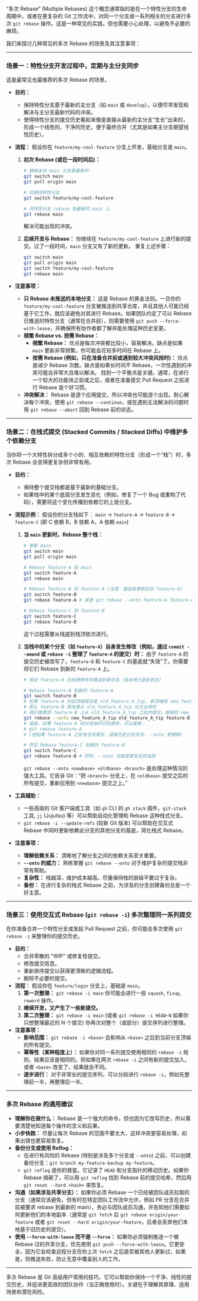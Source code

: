 “多次 Rebase” (Multiple Rebases) 这个概念通常指的是在一个特性分支的生命周期中，或者在更复杂的 Git 工作流中，对同一个分支或一系列相关的分支进行多次 `git rebase` 操作。这是一种常见的实践，但也需要小心处理，以避免不必要的麻烦。

我们来探讨几种常见的多次 Rebase 的场景及其注意事项：

---

### 场景一：特性分支开发过程中，定期与主分支同步

这是最常见也最推荐的多次 Rebase 的场景。

*   **目的：**
    *   保持特性分支基于最新的主分支（如 `main` 或 `develop`），以便尽早发现和解决与主分支最新代码的冲突。
    *   使得特性分支的提交历史看起来像是直接从最新的主分支“生长”出来的，形成一个线性的、干净的历史，便于最终合并（尤其是如果主分支期望线性历史）。
*   **流程：**
    假设你在 `feature/my-cool-feature` 分支上开发，基础分支是 `main`。

    1.  **初次 Rebase (或在一段时间后)：**
        ```bash
        # 确保本地 main 分支是最新的
        git switch main
        git pull origin main

        # 切换回特性分支
        git switch feature/my-cool-feature

        # 将特性分支 rebase 到最新的 main 上
        git rebase main
        ```
        解决可能出现的冲突。

    2.  **后续开发与 Rebase：**
        你继续在 `feature/my-cool-feature` 上进行新的提交。过了一段时间，`main` 分支又有了新的更新。
        重复上述步骤：
        ```bash
        git switch main
        git pull origin main
        git switch feature/my-cool-feature
        git rebase main
        ```

*   **注意事项：**
    *   **只 Rebase 未推送的本地分支：** 这是 Rebase 的黄金法则。一旦你的 `feature/my-cool-feature` 分支被推送到共享仓库，并且其他人可能已经基于它工作，就应该避免对其进行 Rebase。如果团队约定了可以 Rebase 已推送的特性分支（通常在合并前），则需要使用 `git push --force-with-lease`，并确保所有协作者都了解并能处理这种历史变更。
    *   **频繁 Rebase vs. 按需 Rebase：**
        *   **频繁 Rebase：** 优点是每次冲突都比较小，容易解决。缺点是如果 `main` 更新非常频繁，你可能会花较多时间在 Rebase 上。
        *   **按需 Rebase (例如，只在准备合并前或遇到较大冲突风险时)：** 优点是减少 Rebase 次数。缺点是如果长时间不 Rebase，一次性遇到的冲突可能会非常大且难以解决。
        找到一个平衡点是关键。通常，在进行一个较大的功能块之前或之后，或者在准备提交 Pull Request 之前进行 Rebase 是个好习惯。
    *   **冲突解决：** Rebase 是逐个应用提交，所以冲突也可能逐个出现。耐心解决每个冲突，使用 `git rebase --continue`，或在遇到无法解决的问题时用 `git rebase --abort` 回到 Rebase 前的状态。

---

### 场景二：在栈式提交 (Stacked Commits / Stacked Diffs) 中维护多个依赖分支

当你将一个大特性拆分成多个小的、相互依赖的特性分支（形成一个“栈”）时，多次 Rebase 会变得更复杂但非常有用。

*   **目的：**
    *   保持整个提交栈都是基于最新的基础分支。
    *   如果栈中的某个底层分支发生变化（例如，修复了一个 Bug 或重构了代码），需要将这个变化传播到依赖它的上层分支。
*   **流程示例：**
    假设你的分支栈如下：
    `main` -> `feature-A` -> `feature-B` -> `feature-C`
    (即 C 依赖 B，B 依赖 A，A 依赖 `main`)

    1.  **当 `main` 更新时，Rebase 整个栈：**
        ```bash
        # 更新 main
        git switch main
        git pull origin main

        # Rebase feature-A 到 main
        git switch feature-A
        git rebase main

        # Rebase feature-B 到 feature-A (注意：基底是更新后的 feature-A)
        git switch feature-B
        git rebase feature-A # 或者 git rebase --onto feature-A feature-A@{1} feature-B (更精确，如果feature-A历史有变)

        # Rebase feature-C 到 feature-B
        git switch feature-C
        git rebase feature-B
        ```
        这个过程需要从栈底到栈顶依次进行。

    2.  **当栈中的某个分支（如 `feature-A`）自身发生修改（例如，通过 `commit --amend` 或 `rebase -i` 整理了 `feature-A` 的提交）时：**
        由于 `feature-A` 的提交历史被改写了，`feature-B` 和 `feature-C` 的基底就“失效”了。你需要将它们 Rebase 到新的 `feature-A` 上。
        ```bash
        # 假设 feature-A 已经被修改并推送到新状态（或本地已是新状态）

        # Rebase feature-B 到新的 feature-A
        git switch feature-B
        # 如果 feature-A 的旧顶端提交是 old_feature_A_tip, 新顶端是 new_feature_A_tip
        # 那么 feature-B 原本是从 old_feature_A_tip 分叉出来的
        # 我们需要把 feature-B 上从 old_feature_A_tip 之后的提交，嫁接到 new_feature_A_tip 之后
        git rebase --onto new_feature_A_tip old_feature_A_tip feature-B
        # 或者，如果 feature-A 的分支指针已经更新，可以直接：
        # git rebase feature-A
        # (但如果 feature-A 之前有合并提交，或者历史比较复杂，--onto 更精确)

        # 然后 Rebase feature-C 到新的 feature-B
        git switch feature-C
        git rebase feature-B # 同样，--onto 可能是更安全的选择
        ```
        `git rebase --onto <newbase> <oldbase> <branch>` 是处理这种情况的强大工具。它告诉 Git：“把 `<branch>` 分支上，在 `<oldbase>` 提交之后的所有提交，重新应用到 `<newbase>` 提交之上。”

*   **工具辅助：**
    *   一些高级的 Git 客户端或工具（如 `gh` CLI 的 `gh stack` 插件，`git-stack` 工具, `jj` (Jujutsu) 等）可以帮助自动化管理和 Rebase 这种栈式分支。
    *   `git rebase -i --update-refs` (较新 Git 版本) 可以帮助在交互式 Rebase 中同时更新依赖此分支的其他分支的基底，简化栈式 Rebase。

*   **注意事项：**
    *   **理解依赖关系：** 清晰地了解分支之间的依赖关系至关重要。
    *   **`--onto` 的威力：** 熟练掌握 `git rebase --onto` 对于维护复杂的提交栈非常有帮助。
    *   **复杂性：** 栈越深，维护成本越高。尽量保持栈的层级不要过于复杂。
    *   **备份：** 在进行复杂的栈式 Rebase 之前，为涉及的分支创建备份总是一个好主意。

---

### 场景三：使用交互式 Rebase (`git rebase -i`) 多次整理同一系列提交

在你准备合并一个特性分支或发起 Pull Request 之前，你可能会多次使用 `git rebase -i` 来整理你的提交历史。

*   **目的：**
    *   合并零散的 "WIP" 或修复性提交。
    *   修改提交信息。
    *   重新排序提交以获得更清晰的逻辑流程。
    *   删除不必要的提交。
*   **流程：**
    假设你在 `feature/login` 分支上，基础是 `main`。
    1.  **第一次整理：**
        `git rebase -i main`
        你可能会进行一些 `squash`, `fixup`, `reword` 操作。
    2.  **继续开发，又产生了一些新提交。**
    3.  **第二次整理：**
        `git rebase -i main` (或者 `git rebase -i HEAD~N` 如果你只想整理最近的 N 个提交)
        你再次对整个（或部分）提交序列进行整理。
*   **注意事项：**
    *   **影响范围：** `git rebase -i <base>` 会影响从 `<base>` 之后到当前分支顶端的所有提交。
    *   **幂等性（某种程度上）：** 如果你对同一系列提交使用相同的 `rebase -i` 规则，结果应该是相同的。但如果在两次 `rebase -i` 之间有新的提交加入，或者 `<base>` 改变了，结果就会不同。
    *   **逐步进行：** 对于非常长的提交序列，可以分段进行 `rebase -i`，例如先整理前一半，再整理后一半。

---

### 多次 Rebase 的通用建议

*   **理解你在做什么：** Rebase 是一个强大的命令，但也因为它改写历史，所以需要清楚地知道每个操作的含义和后果。
*   **小步快跑：** 尽量让每次 Rebase 的范围不要太大，这样冲突更容易处理，如果出错也更容易恢复。
*   **备份分支或使用 Reflog：**
    *   在进行有风险的 Rebase (特别是涉及多个分支或 `--onto`) 之前，可以创建备份分支：`git branch my-feature-backup my-feature`。
    *   `git reflog` 是你的救星。它记录了 `HEAD` 和分支指针的移动历史。如果你 Rebase 搞砸了，可以用 `git reflog` 找到 Rebase 前的提交哈希，然后用 `git reset --hard <hash>` 来恢复。
*   **沟通（如果涉及共享分支）：** 如果你必须 Rebase 一个已经被团队成员拉取的分支（通常应该避免，但有时在特定团队工作流中允许，例如 PR 分支在合并前被要求 rebase 到最新的 main），务必与团队成员沟通，并告知他们需要如何更新他们的本地副本（通常是 `git fetch` 后 `git rebase origin/your-feature` 或者 `git reset --hard origin/your-feature`，后者会丢弃他们本地基于旧历史的提交）。
*   **使用 `--force-with-lease` 而不是 `--force`：** 如果你必须强制推送一个被 Rebase 过的共享分支，优先使用 `git push --force-with-lease`。它更安全，因为它会检查远程分支在你上次 `fetch` 之后是否被其他人更新过，如果是，则推送失败，防止无意中覆盖别人的工作。

---

多次 Rebase 是 Git 高级用户常用的技巧，它可以帮助你保持一个干净、线性的提交历史，并促进更高效的团队协作（当正确使用时）。关键在于理解其原理、适用场景和潜在风险。